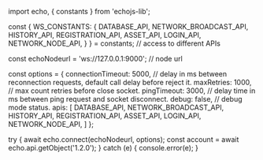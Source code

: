 import echo, { constants } from 'echojs-lib';

const { 
    WS_CONSTANTS: { 
        DATABASE_API,
        NETWORK_BROADCAST_API,
        HISTORY_API,
        REGISTRATION_API,
        ASSET_API,
        LOGIN_API,
        NETWORK_NODE_API,
    } 
} = constants; // access to different APIs

const echoNodeurl = 'ws://127.0.0.1:9000'; // node url

const options = {
    connectionTimeout: 5000, // delay in ms between reconnection requests, default call delay before reject it.
    maxRetries: 1000, // max count retries before close socket.
    pingTimeout: 3000, // delay time in ms between ping request and socket disconnect.
    debug: false, // debug mode status.
    apis: [
        DATABASE_API,
        NETWORK_BROADCAST_API,
        HISTORY_API,
        REGISTRATION_API,
        ASSET_API,
        LOGIN_API,
        NETWORK_NODE_API,
    ]
};

try {
    await echo.connect(echoNodeurl, options);
    const account = await echo.api.getObject('1.2.0');
} catch (e) {
    console.error(e);
}

